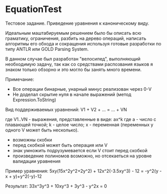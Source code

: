# EquationTest
Тестовое задание. Приведение уравнения к каноническому виду.

Идеальным маштабируемым решением было бы описать всю граматику, ограничения, разбить на дерево операций, написать алгоритмы его обхода и сокращения используя готовые разработки по типу ANTLR или GOLD Parsing System.

В данном случае был разработан "велосипед", выполняющий необходимую задачу, так как со средствами распозвания языков я знаком только обзорно и это могло бы занять много времени.

Примечание:
 - Все операции бинарные, унарный минус реализован через 0-V
 - Не доделал скрытие нуля в начале выражений (метод Expression.ToString)


Вид поддерживаемых уравнений:
V1 + V2 + ... = ... + VN

где V1..VN - выражения, представленные в виде:
ax^k
где a - число с плавающей точкой;
k - целое число;
x - переменная (переменных у одного V может быть несколько).

- возможны скобки
- перед скобкой может быть операция или V
- знак умножить подрузумевается если V стоит перед скобкой
- произведение полиномов возможно, но отсекаеться на уровне валидации уравнения

Пример уравнения: 5xy(15x^2y^2+2y^2) + 12x^2(-3.5xy^3) - 12 = -y^2(y - x + y)+y^2(-y)-12

Результат: 33x^3y^3 + 10xy^3 + 3y^3 - y^2x = 0
